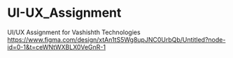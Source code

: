 # UI-UX_Assignment
UI/UX Assignment for Vashishth Technologies 
https://www.figma.com/design/xtAn1tS5Wg8upJNC0UrbQb/Untitled?node-id=0-1&t=ceWNtWXBLX0VeGnR-1
